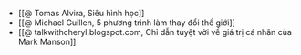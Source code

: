 - [[@ Tomas Alvira, Siêu hình học]]
- [[@ Michael Guillen, 5 phương trình làm thay đổi thế giới]]
- [[@ talkwithcheryl.blogspot.com, Chỉ dẫn tuyệt vời về giá trị cá nhân của Mark Manson]]
